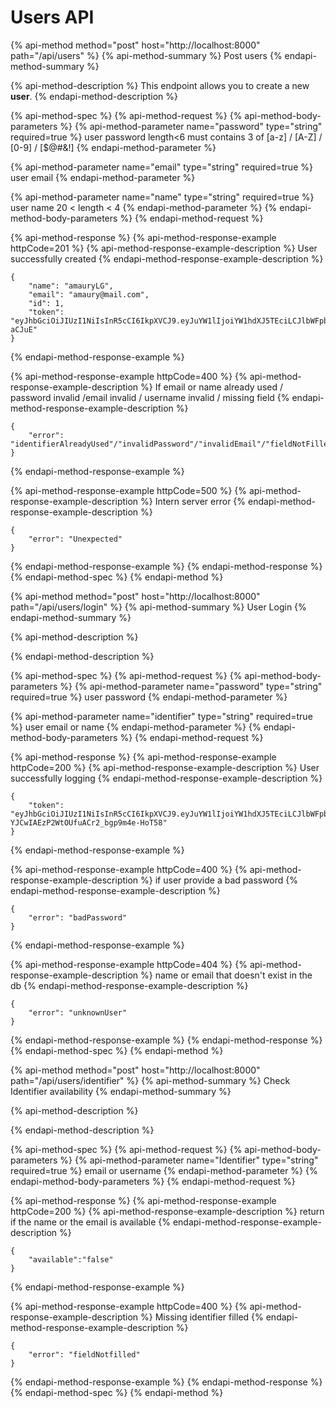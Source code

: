 # Users API

{% api-method method="post" host="http://localhost:8000" path="/api/users" %}
{% api-method-summary %}
Post users
{% endapi-method-summary %}

{% api-method-description %}
This endpoint allows you to create a new **user**.
{% endapi-method-description %}

{% api-method-spec %}
{% api-method-request %}
{% api-method-body-parameters %}
{% api-method-parameter name="password" type="string" required=true %}
user password length&lt;6 must contains 3 of \[a-z\] / \[A-Z\] / \[0-9\] / \[$@\#&!\]
{% endapi-method-parameter %}

{% api-method-parameter name="email" type="string" required=true %}
user email 
{% endapi-method-parameter %}

{% api-method-parameter name="name" type="string" required=true %}
user name 20 &lt; length &lt; 4
{% endapi-method-parameter %}
{% endapi-method-body-parameters %}
{% endapi-method-request %}

{% api-method-response %}
{% api-method-response-example httpCode=201 %}
{% api-method-response-example-description %}
User successfully created 
{% endapi-method-response-example-description %}

```
{
    "name": "amauryLG",
    "email": "amaury@mail.com",
    "id": 1,
    "token": "eyJhbGciOiJIUzI1NiIsInR5cCI6IkpXVCJ9.eyJuYW1lIjoiYW1hdXJ5TEciLCJlbWFpbCI6ImFtYXVyeUxHIiwiaWF0IjoxNjE5ODY1ODU2fQ.XwXVzSEtSRfNGsmzvQUO7EJZhFFh6l0adD4I4-aCJuE"
}
```
{% endapi-method-response-example %}

{% api-method-response-example httpCode=400 %}
{% api-method-response-example-description %}
If email or name already used / password invalid /email invalid / username invalid / missing field 
{% endapi-method-response-example-description %}

```
{
    "error": "identifierAlreadyUsed"/"invalidPassword"/"invalidEmail"/"fieldNotFilled"
}
```
{% endapi-method-response-example %}

{% api-method-response-example httpCode=500 %}
{% api-method-response-example-description %}
Intern server error
{% endapi-method-response-example-description %}

```
{
    "error": "Unexpected"
}
```
{% endapi-method-response-example %}
{% endapi-method-response %}
{% endapi-method-spec %}
{% endapi-method %}

{% api-method method="post" host="http://localhost:8000" path="/api/users/login" %}
{% api-method-summary %}
User Login
{% endapi-method-summary %}

{% api-method-description %}

{% endapi-method-description %}

{% api-method-spec %}
{% api-method-request %}
{% api-method-body-parameters %}
{% api-method-parameter name="password" type="string" required=true %}
user password
{% endapi-method-parameter %}

{% api-method-parameter name="identifier" type="string" required=true %}
user email or name
{% endapi-method-parameter %}
{% endapi-method-body-parameters %}
{% endapi-method-request %}

{% api-method-response %}
{% api-method-response-example httpCode=200 %}
{% api-method-response-example-description %}
User successfully logging
{% endapi-method-response-example-description %}

```
{
    "token": "eyJhbGciOiJIUzI1NiIsInR5cCI6IkpXVCJ9.eyJuYW1lIjoiYW1hdXJ5TEciLCJlbWFpbCI6ImFtYXVyeUxHIiwiaWF0IjoxNjE5OTQ2NTk2fQ.kV5kOIzG-YJCwIAEzP2WtOUfuACr2_bgp9m4e-HoT58"
}
```
{% endapi-method-response-example %}

{% api-method-response-example httpCode=400 %}
{% api-method-response-example-description %}
if user provide a bad password
{% endapi-method-response-example-description %}

```
{
    "error": "badPassword"
}
```
{% endapi-method-response-example %}

{% api-method-response-example httpCode=404 %}
{% api-method-response-example-description %}
name or email that doesn't exist in the db
{% endapi-method-response-example-description %}

```
{
    "error": "unknownUser"
}
```
{% endapi-method-response-example %}
{% endapi-method-response %}
{% endapi-method-spec %}
{% endapi-method %}

{% api-method method="post" host="http://localhost:8000" path="/api/users/identifier" %}
{% api-method-summary %}
Check Identifier availability
{% endapi-method-summary %}

{% api-method-description %}

{% endapi-method-description %}

{% api-method-spec %}
{% api-method-request %}
{% api-method-body-parameters %}
{% api-method-parameter name="Identifier" type="string" required=true %}
email or username
{% endapi-method-parameter %}
{% endapi-method-body-parameters %}
{% endapi-method-request %}

{% api-method-response %}
{% api-method-response-example httpCode=200 %}
{% api-method-response-example-description %}
return if the name or the email is available 
{% endapi-method-response-example-description %}

```
{
    "available":"false"
}
```
{% endapi-method-response-example %}

{% api-method-response-example httpCode=400 %}
{% api-method-response-example-description %}
Missing identifier filled
{% endapi-method-response-example-description %}

```
{
    "error": "fieldNotfilled"
}
```
{% endapi-method-response-example %}
{% endapi-method-response %}
{% endapi-method-spec %}
{% endapi-method %}

